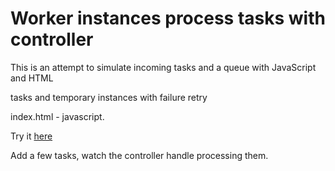 # Worker instances process tasks with controller

This is an attempt to simulate incoming tasks and a queue with JavaScript and HTML

tasks and temporary instances with failure retry


index.html - javascript.

Try it [here](http://firoved.com/github/scala/index.html)

Add a few tasks, watch the controller handle processing them.
